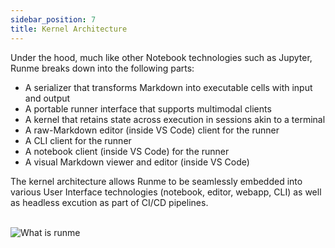 ```yaml
---
sidebar_position: 7
title: Kernel Architecture
---
```


Under the hood, much like other Notebook technologies such as Jupyter, Runme breaks down into the following parts:

- A serializer that transforms Markdown into executable cells with input and output
- A portable runner interface that supports multimodal clients
- A kernel that retains state across execution in sessions akin to a terminal
- A raw-Markdown editor (inside VS Code) client for the runner
- A CLI client for the runner
- A notebook client (inside VS Code) for the runner
- A visual Markdown viewer and editor (inside VS Code)

The kernel architecture allows Runme to be seamlessly embedded into various User Interface technologies (notebook, editor, webapp, CLI) as well as headless excution as part of CI/CD pipelines.

<br />
<img src="/img/venn.png" style={{width: "60%", display: "inline"}} alt="What is runme"/>
